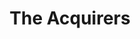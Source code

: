 ---
title: The Acquirers
permalink: /pdfs/The Acquirers/index.html
eleventyNavigation:
    key: The Acquirers
    parent: podcasts
---